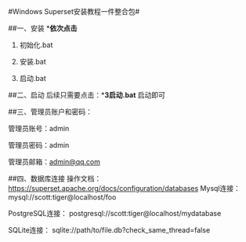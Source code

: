 #Windows Superset安装教程一件整合包#

##一、安装
***依次点击**

1. 初始化.bat

2. 安装.bat

3. 启动.bat


##二、启动
后续只需要点击：***3启动.bat** 启动即可

##三、管理员账户和密码：

管理员账号：admin

管理员密码：admin

管理员邮箱：admin@qq.com

##四、数据库连接
操作文档：https://superset.apache.org/docs/configuration/databases
Mysql连接：
mysql://scott:tiger@localhost/foo

PostgreSQL连接：
postgresql://scott:tiger@localhost/mydatabase

SQLite连接：
sqlite://path/to/file.db?check_same_thread=false
